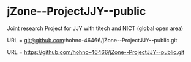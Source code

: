 # jZone--ProjectJJY--public

Joint research Project for JJY with titech and NICT (global open area)

URL = git@github.com:hohno-46466/jZone--ProjectJJY--public.git

URL = https://github.com/hohno-46466/jZone--ProjectJJY--public.git
